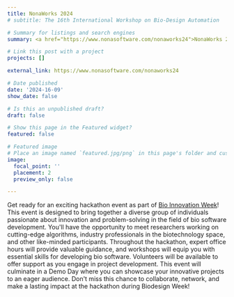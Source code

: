 ```yaml
---
title: NonaWorks 2024
# subtitle: The 16th International Workshop on Bio-Design Automation

# Summary for listings and search engines
summary: <a href="https://www.nonasoftware.com/nonaworks24">NonaWorks 2024</a> is designed to bring together a diverse group of individuals passionate about innovation and problem-solving in the field of bio software development. You'll have the opportunity to meet researchers working on cutting-edge algorithms, industry professionals in the biotechnology space, and other like-minded participants.

# Link this post with a project
projects: []

external_link: https://www.nonasoftware.com/nonaworks24

# Date published
date: '2024-16-09'
show_date: false

# Is this an unpublished draft?
draft: false

# Show this page in the Featured widget?
featured: false

# Featured image
# Place an image named `featured.jpg/png` in this page's folder and customize its options here.
image:
  focal_point: ''
  placement: 2
  preview_only: false

---
```


Get ready for an exciting hackathon event as part of [Bio Innovation Week](https://biodesign-automation-consortium.github.io/Bio-Innovation-Week/)! This event is designed to bring together a diverse group of individuals passionate about innovation and problem-solving in the field of bio software development. You'll have the opportunity to meet researchers working on cutting-edge algorithms, industry professionals in the biotechnology space, and other like-minded participants. Throughout the hackathon, expert office hours will provide valuable guidance, and workshops will equip you with essential skills for developing bio software. Volunteers will be available to offer support as you engage in project development. This event will culminate in a Demo Day where you can showcase your innovative projects to an eager audience. Don't miss this chance to collaborate, network, and make a lasting impact at the hackathon during Biodesign Week!